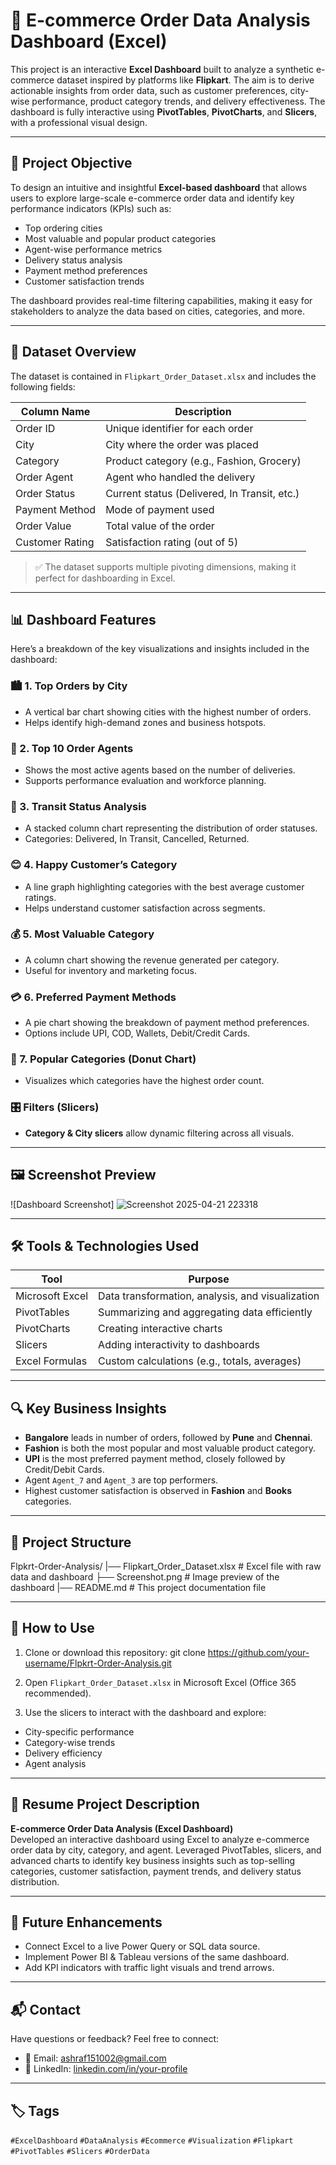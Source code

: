 # 🛒 E-commerce Order Data Analysis Dashboard (Excel)

This project is an interactive **Excel Dashboard** built to analyze a synthetic e-commerce dataset inspired by platforms like **Flipkart**. The aim is to derive actionable insights from order data, such as customer preferences, city-wise performance, product category trends, and delivery effectiveness. The dashboard is fully interactive using **PivotTables**, **PivotCharts**, and **Slicers**, with a professional visual design.

---

## 📌 Project Objective

To design an intuitive and insightful **Excel-based dashboard** that allows users to explore large-scale e-commerce order data and identify key performance indicators (KPIs) such as:

- Top ordering cities
- Most valuable and popular product categories
- Agent-wise performance metrics
- Delivery status analysis
- Payment method preferences
- Customer satisfaction trends

The dashboard provides real-time filtering capabilities, making it easy for stakeholders to analyze the data based on cities, categories, and more.

---

## 🧾 Dataset Overview

The dataset is contained in `Flipkart_Order_Dataset.xlsx` and includes the following fields:

| Column Name         | Description                                  |
|---------------------|----------------------------------------------|
| Order ID            | Unique identifier for each order             |
| City                | City where the order was placed              |
| Category            | Product category (e.g., Fashion, Grocery)    |
| Order Agent         | Agent who handled the delivery               |
| Order Status        | Current status (Delivered, In Transit, etc.) |
| Payment Method      | Mode of payment used                         |
| Order Value         | Total value of the order                     |
| Customer Rating     | Satisfaction rating (out of 5)               |

> ✅ The dataset supports multiple pivoting dimensions, making it perfect for dashboarding in Excel.

---

## 📊 Dashboard Features

Here’s a breakdown of the key visualizations and insights included in the dashboard:

### 🏙️ 1. **Top Orders by City**
- A vertical bar chart showing cities with the highest number of orders.
- Helps identify high-demand zones and business hotspots.

### 👤 2. **Top 10 Order Agents**
- Shows the most active agents based on the number of deliveries.
- Supports performance evaluation and workforce planning.

### 🚚 3. **Transit Status Analysis**
- A stacked column chart representing the distribution of order statuses.
- Categories: Delivered, In Transit, Cancelled, Returned.

### 😊 4. **Happy Customer’s Category**
- A line graph highlighting categories with the best average customer ratings.
- Helps understand customer satisfaction across segments.

### 💰 5. **Most Valuable Category**
- A column chart showing the revenue generated per category.
- Useful for inventory and marketing focus.

### 💳 6. **Preferred Payment Methods**
- A pie chart showing the breakdown of payment method preferences.
- Options include UPI, COD, Wallets, Debit/Credit Cards.

### 🔁 7. **Popular Categories (Donut Chart)**
- Visualizes which categories have the highest order count.

### 🎛️ Filters (Slicers)
- **Category & City slicers** allow dynamic filtering across all visuals.

---

## 🖼️ Screenshot Preview

![Dashboard Screenshot]
![Screenshot 2025-04-21 223318](https://github.com/user-attachments/assets/4916b4e8-f252-4006-9e70-436de4a1216c)

---

## 🛠 Tools & Technologies Used

| Tool        | Purpose                                           |
|-------------|---------------------------------------------------|
| Microsoft Excel | Data transformation, analysis, and visualization |
| PivotTables   | Summarizing and aggregating data efficiently     |
| PivotCharts   | Creating interactive charts                      |
| Slicers       | Adding interactivity to dashboards               |
| Excel Formulas | Custom calculations (e.g., totals, averages)   |

---

## 🔍 Key Business Insights

- **Bangalore** leads in number of orders, followed by **Pune** and **Chennai**.
- **Fashion** is both the most popular and most valuable product category.
- **UPI** is the most preferred payment method, closely followed by Credit/Debit Cards.
- Agent `Agent_7` and `Agent_3` are top performers.
- Highest customer satisfaction is observed in **Fashion** and **Books** categories.

---

## 📁 Project Structure

Flpkrt-Order-Analysis/ 
  |── Flipkart_Order_Dataset.xlsx # Excel file with raw data and dashboard 
  ├── Screenshot.png # Image preview of the dashboard 
  |── README.md # This project documentation file

---

## 📌 How to Use

1. Clone or download this repository:
git clone https://github.com/your-username/Flpkrt-Order-Analysis.git


2. Open `Flipkart_Order_Dataset.xlsx` in Microsoft Excel (Office 365 recommended).

3. Use the slicers to interact with the dashboard and explore:
- City-specific performance
- Category-wise trends
- Delivery efficiency
- Agent analysis

---

## 📝 Resume Project Description

**E-commerce Order Data Analysis (Excel Dashboard)**  
Developed an interactive dashboard using Excel to analyze e-commerce order data by city, category, and agent. Leveraged PivotTables, slicers, and advanced charts to identify key business insights such as top-selling categories, customer satisfaction, payment trends, and delivery status distribution.

---

## 🚀 Future Enhancements

- Connect Excel to a live Power Query or SQL data source.
- Implement Power BI & Tableau versions of the same dashboard.
- Add KPI indicators with traffic light visuals and trend arrows.

---

## 📬 Contact

Have questions or feedback? Feel free to connect:

- 📧 Email: ashraf151002@gmail.com
- 💼 LinkedIn: [linkedin.com/in/your-profile](https://linkedin.com/in/ashraf-sm)

---

## 🏷️ Tags

`#ExcelDashboard` `#DataAnalysis` `#Ecommerce` `#Visualization` `#Flipkart` `#PivotTables` `#Slicers` `#OrderData`




